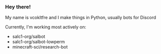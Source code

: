 ### Hey there!

My name is vcokltfre and I make things in Python, usually bots for Discord

Currently, I'm working most actively on:
 - salc1-org/salbot
 - salc1-org/salbot-lowperm
 - minecraft-sci/research-bot
